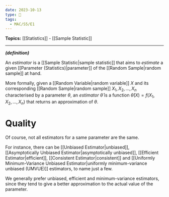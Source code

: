 ```yaml
---
date: 2023-10-13
type: 🧠
tags:
  - MAC/S5/E1
---
```


**Topics:** [[Statistics]] - [[Sample Statistic]]

---

_**(definition)**_

An _estimator_ is a [[Sample Statistic|sample statistic]] that aims to _estimate_ a given [[Parameter (Statistics)|parameter]] of the [[Random Sample|random sample]] at hand.

More formally, given a [[Random Variable|random variable]] $X$ and its corresponding [[Random Sample|random sample]] $X_{1}, X_{2}, \dots, X_{n}$ characterised by a parameter $\theta$, an _estimator_ $\hat{\theta}$ is a function $\hat{\theta}(X) = f(X_{1}, X_{2}, \dots, X_{n})$ that returns an approximation of $\theta$.

# Quality

Of course, not all estimators for a same parameter are the same.

For instance, there can be [[Unbiased Estimator|unbiased]], [[Asymptotically Unbiased Estimator|asymptotically unbiased]], [[Efficient Estimator|efficient]], [[Consistent Estimator|consistent]] and [[Uniformly Minimum-Variance Unbiased Estimator|uniformly minimum-variance unbiased (UMVUE)]] estimators, to name just a few.

We generally prefer unbiased, efficient and minimum-variance estimators, since they tend to give a better approximation to the actual value of the parameter.
